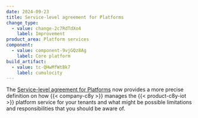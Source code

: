 ```yaml
---
date: 2024-09-23
title: Service-level agreement for Platforms
change_type:
  - value: change-2c7RdTdXo4
    label: Improvement
product_area: Platform services
component:
  - value: component-9vjGQz8Ag
    label: Core platform
build_artifact:
  - value: tc-QHwMfWtBk7
    label: cumulocity
---
```

The [Service-level agreement for Platforms](/concepts/platform-sla/) now provides a more precise definition on how {{< company-c8y >}} manages the {{< product-c8y-iot >}} platform service for your tenants and what might be possible limitations and responsibilities that you should be aware of.
